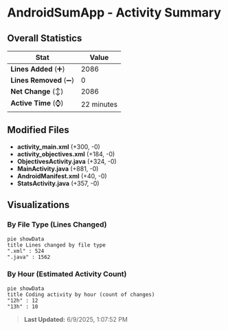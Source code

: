 # AndroidSumApp - Activity Summary 

## Overall Statistics

| Stat                   | Value                                                             |
| ---------------------- | ----------------------------------------------------------------- |
| **Lines Added** (➕)   | 2086                                          |
| **Lines Removed** (➖) | 0                                        |
| **Net Change** (↕)    | 2086                |
| **Active Time** (⌚)   | 22 minutes |


## Modified Files
- **activity_main.xml** (+300, -0)
- **activity_objectives.xml** (+184, -0)
- **ObjectivesActivity.java** (+324, -0)
- **MainActivity.java** (+881, -0)
- **AndroidManifest.xml** (+40, -0)
- **StatsActivity.java** (+357, -0)

## Visualizations

### By File Type (Lines Changed)

```mermaid
pie showData
title Lines changed by file type
".xml" : 524
".java" : 1562
```

### By Hour (Estimated Activity Count)

```mermaid
pie showData
title Coding activity by hour (count of changes)
"12h" : 12
"13h" : 10
```


> **Last Updated:** 6/9/2025, 1:07:52 PM